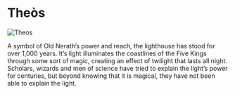 # Theòs

![Theos](https://www.ancient.eu/uploads/images/7615.jpg?v=1538057640)

A symbol of Old Nerath’s power and reach, the lighthouse has stood for over 1,000 years. It’s light illuminates the coastlines of the Five Kings through some sort of magic, creating an effect of twilight that lasts all night. Scholars, wizards and men of science have tried to explain the light’s power for centuries, but beyond knowing that it is magical, they have not been able to explain the light.